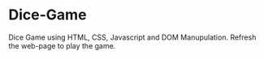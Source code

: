 # Dice-Game
Dice Game using HTML, CSS, Javascript and DOM Manupulation. 
Refresh the web-page to play the game.

